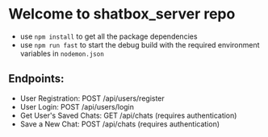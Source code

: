 # Welcome to shatbox_server repo

-   use `npm install` to get all the package dependencies
-   use `npm run fast` to start the debug build with the required environment variables in `nodemon.json`

## Endpoints:

-   User Registration: POST /api/users/register
-   User Login: POST /api/users/login
-   Get User's Saved Chats: GET /api/chats (requires authentication)
-   Save a New Chat: POST /api/chats (requires authentication)
